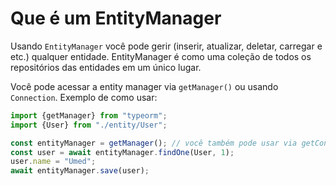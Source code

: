 # Que é um EntityManager

Usando `EntityManager` você pode gerir (inserir, atualizar, deletar, carregar e etc.) qualquer entidade.
EntityManager é como uma coleção de todos os repositórios das entidades em um único lugar.

Você pode acessar a entity manager via `getManager()` ou usando `Connection`.
Exemplo de como usar:
 
```typescript
import {getManager} from "typeorm";
import {User} from "./entity/User";

const entityManager = getManager(); // você também pode usar via getConnection().manager
const user = await entityManager.findOne(User, 1);
user.name = "Umed";
await entityManager.save(user);
```
